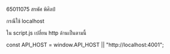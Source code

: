 65011075  สรพัศ พิศิลป์





กรณีใช้ localhost



ใน script.js เปลี่ยน http ด้านเป็นตามนี้

const API_HOST = window.API_HOST || "http://localhost:4001";
